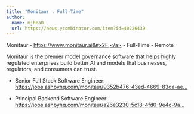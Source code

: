 ```yaml
---
title: "Monitaur : Full-Time"
author:
  name: mjhea0
  url: https://news.ycombinator.com/item?id=40226439
---
```

Monitaur - <a href="https:&#x2F;&#x2F;www.monitaur.ai&#x2F;" rel="nofollow">https:&#x2F;&#x2F;www.monitaur.ai&#x2F;</a> - Full-Time - Remote

Monitaur is the premier model governance software that helps highly regulated enterprises build better AI and models that businesses, regulators, and consumers can trust.

- Senior Full Stack Software Engineer: <a href="https:&#x2F;&#x2F;jobs.ashbyhq.com&#x2F;monitaur&#x2F;9352b476-43ed-4669-83da-ae73b15a1392?utm_source=MnK8D0Pwo0">https:&#x2F;&#x2F;jobs.ashbyhq.com&#x2F;monitaur&#x2F;9352b476-43ed-4669-83da-ae...</a>

- Principal Backend Software Engineer: <a href="https:&#x2F;&#x2F;jobs.ashbyhq.com&#x2F;monitaur&#x2F;a26e3230-5c18-4fd0-9e4c-9a8e13d8953c?utm_source=MnK8D0Pwo0">https:&#x2F;&#x2F;jobs.ashbyhq.com&#x2F;monitaur&#x2F;a26e3230-5c18-4fd0-9e4c-9a...</a>
